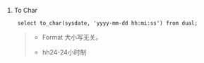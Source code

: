 1. To Char

		select to_char(sysdate, 'yyyy-mm-dd hh:mi:ss') from dual;

	> - Format 大小写无关。
	> 
	> - hh24-24小时制